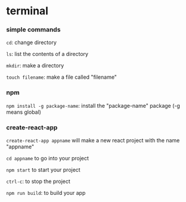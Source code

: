 # terminal

### simple commands

`cd`: change directory

`ls`: list the contents of a directory

`mkdir`: make a directory

`touch filename`: make a file called "filename"

### npm

`npm install -g package-name`: install the "package-name" package (-g means global)

### create-react-app

`create-react-app appname` will make a new react project with the name "appname"

`cd appname` to go into your project

`npm start` to start your project

`ctrl-c`: to stop the project

`npm run build`: to build your app